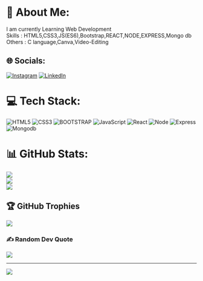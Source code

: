 # 💫 About Me:
I am currently Learning Web Development<br>Skills : HTML5,CSS3,JS(ES6),Bootstrap,REACT,NODE,EXPRESS,Mongo db<br>Others : C language,Canva,Video-Editing<br>


## 🌐 Socials:
[![Instagram](https://img.shields.io/badge/Instagram-%23E4405F.svg?logo=Instagram&logoColor=white)](https://instagram.com/official._.hunny) [![LinkedIn](https://img.shields.io/badge/LinkedIn-%230077B5.svg?logo=linkedin&logoColor=white)](https://www.linkedin.com/in/hitesh-nagpal-b55285243/) 

# 💻 Tech Stack:
 ![HTML5](https://img.shields.io/badge/html5-%23E34F26.svg?style=for-the-badge&logo=html5&logoColor=white) ![CSS3](https://img.shields.io/badge/css3-%23E34F26.svg?style=for-the-badge&logo=css3&logoColor=white) ![BOOTSTRAP](https://img.shields.io/badge/bootstrap-%23E34F26.svg?style=for-the-badge&logo=bootstrap&logoColor=white) ![JavaScript](https://img.shields.io/badge/javascript-%23323330.svg?style=for-the-badge&logo=javascript&logoColor=%23F7DF1E) ![React](https://img.shields.io/badge/react-%2320232a.svg?style=for-the-badge&logo=react&logoColor=%2361DAFB) ![Node](https://img.shields.io/badge/Node-%2300C4CC.svg?style=for-the-badge&logo=Node&logoColor=white) ![Express](https://img.shields.io/badge/Express-%2300C4CC.svg?style=for-the-badge&logo=Express&logoColor=white) ![Mongodb](https://img.shields.io/badge/mongodb-%2300C4CC.svg?style=for-the-badge&logo=mongodb&logoColor=white)
# 📊 GitHub Stats:
![](https://github-readme-stats.vercel.app/api?username=hiteshcoder13&theme=dark&hide_border=false&include_all_commits=false&count_private=false)<br/>
![](https://github-readme-streak-stats.herokuapp.com/?user=hiteshcoder13&theme=dark&hide_border=false)<br/>
![](https://github-readme-stats.vercel.app/api/top-langs/?username=hiteshcoder13&theme=dark&hide_border=false&include_all_commits=false&count_private=false&layout=compact)

## 🏆 GitHub Trophies
![](https://github-profile-trophy.vercel.app/?username=hiteshcoder13&theme=radical&no-frame=false&no-bg=true&margin-w=4)

### ✍️ Random Dev Quote
![](https://quotes-github-readme.vercel.app/api?type=horizontal&theme=radical)





---
[![](https://visitcount.itsvg.in/api?id=hiteshcoder13&icon=0&color=0)](https://visitcount.itsvg.in)

<!-- Proudly created with GPRM ( https://gprm.itsvg.in ) -->
